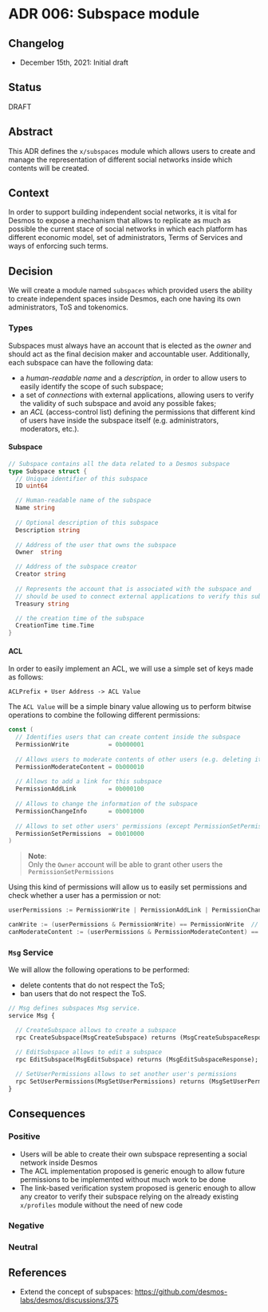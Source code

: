 # ADR 006: Subspace module

## Changelog

- December 15th, 2021: Initial draft

## Status

DRAFT

## Abstract
This ADR defines the `x/subspaces` module which allows users to create and manage the representation of different social networks inside which contents will be created.  

## Context
In order to support building independent social networks, it is vital for Desmos to expose a mechanism that allows to replicate as much as possible the current stace of social networks in which each platform has different economic model, set of administrators, Terms of Services and ways of enforcing such terms.  

## Decision
We will create a module named `subspaces` which provided users the ability to create independent spaces inside Desmos, each one having its own administrators, ToS and tokenomics.

### Types 
Subspaces must always have an account that is elected as the _owner_ and should act as the final decision maker and accountable user. Additionally, each subspace can have the following data:

* a _human-readable name_ and a _description_, in order to allow users to easily identify the scope of such subspace;
* a set of _connections_ with external applications, allowing users to verify the validity of such subspace and avoid any possible fakes;
* an _ACL_ (access-control list) defining the permissions that different kind of users have inside the subspace itself (e.g. administrators, moderators, etc.).

#### Subspace

```go
// Subspace contains all the data related to a Desmos subspace
type Subspace struct {
  // Unique identifier of this subspace
  ID uint64

  // Human-readable name of the subspace
  Name string
  
  // Optional description of this subspace
  Description string
  
  // Address of the user that owns the subspace
  Owner  string

  // Address of the subspace creator
  Creator string
  
  // Represents the account that is associated with the subspace and
  // should be used to connect external applications to verify this subspace
  Treasury string

  // the creation time of the subspace
  CreationTime time.Time
}
```

#### ACL
In order to easily implement an ACL, we will use a simple set of keys made as follows: 
```
ACLPrefix + User Address -> ACL Value
```

The `ACL Value` will be a simple binary value allowing us to perform bitwise operations to combine the following different permissions: 

```go
const (
  // Identifies users that can create content inside the subspace
  PermissionWrite           = 0b000001
  
  // Allows users to moderate contents of other users (e.g. deleting it) 
  PermissionModerateContent = 0b000010
  
  // Allows to add a link for this subspace
  PermissionAddLink         = 0b000100
  
  // Allows to change the information of the subspace
  PermissionChangeInfo      = 0b001000
  
  // Allows to set other users' permissions (except PermissionSetPermissions)
  PermissionSetPermissions  = 0b010000
)
```

> **Note**:  
> Only the `Owner` account will be able to grant other users the `PermissionSetPermissions`

Using this kind of permissions will allow us to easily set permissions and check whether a user has a permission or not: 
```go
userPermissions := PermissionWrite | PermissionAddLink | PermissionChangeInfo

canWrite := (userPermissions & PermissionWrite) == PermissionWrite  // True
canModerateContent := (userPermissions & PermissionModerateContent) == PermissionModerateContent // False
```

### `Msg` Service
We will allow the following operations to be performed:

* delete contents that do not respect the ToS;
* ban users that do not respect the ToS.

```protobuf
// Msg defines subspaces Msg service.
service Msg {

  // CreateSubspace allows to create a subspace
  rpc CreateSubspace(MsgCreateSubspace) returns (MsgCreateSubspaceResponse);

  // EditSubspace allows to edit a subspace
  rpc EditSubspace(MsgEditSubspace) returns (MsgEditSubspaceResponse);
  
  // SetUserPermissions allows to set another user's permissions
  rpc SetUserPermissions(MsgSetUserPermissions) returns (MsgSetUserPermissionsResponse);
}

```

## Consequences
### Positive

* Users will be able to create their own subspace representing a social network inside Desmos
* The ACL implementation proposed is generic enough to allow future permissions to be implemented without much work to be done
* The link-based verification system proposed is generic enough to allow any creator to verify their subspace relying on the already existing `x/profiles` module without the need of new code 

### Negative

### Neutral

## References
- Extend the concept of subspaces: https://github.com/desmos-labs/desmos/discussions/375